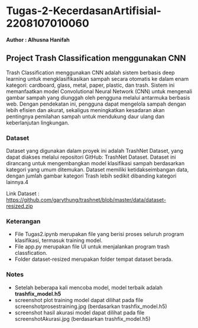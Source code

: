 # Tugas-2-KecerdasanArtifisial-2208107010060
**Author : Alhusna Hanifah**

## Project Trash Classification menggunakan CNN

Trash Classification menggunakan CNN adalah sistem berbasis deep learning untuk mengklasifikasikan sampah secara otomatis ke dalam enam kategori: cardboard, glass, metal, paper, plastic, dan trash. Sistem ini memanfaatkan model Convolutional Neural Network (CNN) untuk mengenali gambar sampah yang diunggah oleh pengguna melalui antarmuka berbasis web. Dengan pendekatan ini, pengguna dapat mengelola sampah dengan lebih efisien dan akurat, sekaligus meningkatkan kesadaran akan pentingnya pemilahan sampah untuk mendukung daur ulang dan keberlanjutan lingkungan.


### Dataset
Dataset yang digunakan dalam proyek ini adalah TrashNet Dataset, yang dapat diakses melalui repositori GitHub: TrashNet Dataset. Dataset ini dirancang untuk mengembangkan model klasifikasi sampah berdasarkan kategori yang umum ditemukan. Dataset memiliki ketidakseimbangan data, dengan jumlah gambar kategori Trash lebih sedikit dibanding kategori lainnya.4

Link Dataset : https://github.com/garythung/trashnet/blob/master/data/dataset-resized.zip

### Keterangan 
- File Tugas2.ipynb merupakan file yang berisi proses seluruh program klasifikasi, termasuk training model.
- File app.py merupakan file UI untuk menjalankan program trash classfication.
- Folder dataset-resized merupakan folder tempat dataset berada. 

### Notes 
- Setelah beberapa kali mencoba model, model terbaik adalah **trashfix_model.h5** 
- screenshot plot training model dapat dilihat pada file screenshotprosestraining.jpg (berdasarkan trashfix_model.h5)  
- screenshot hasil akurasi model dapat dilihat pada file screenshotAkurasi.jpg (berdasarkan trashfix_model.h5)  

